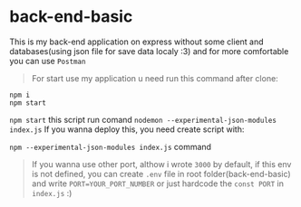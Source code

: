 # back-end-basic

This is my back-end application on express
without some client and databases(using json file for save data localy :3)
and for more comfortable you can use `Postman`

> For start use my application u need run this command after clone:

```
npm i
npm start
```
`npm start` this script run comand `nodemon --experimental-json-modules index.js`
If you wanna deploy this, you need create script with:
>
`npm --experimental-json-modules index.js` command

> If you wanna use other port, althow i wrote `3000` by default, if this env is not defined, you can create `.env` file in root folder(back-end-basic)
> and write `PORT=YOUR_PORT_NUMBER` or just hardcode the `const PORT` in `index.js` :)
